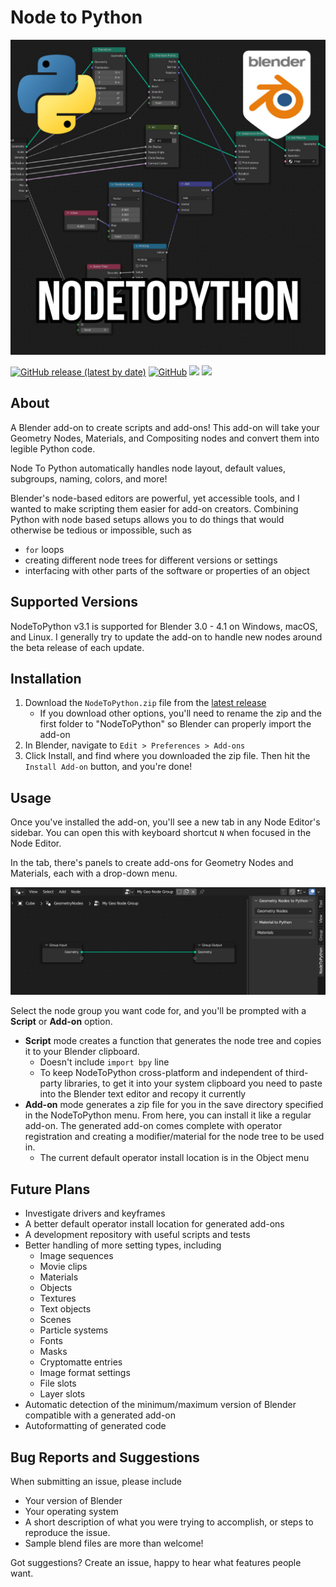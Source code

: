 # Node to Python

![Node To Python Logo](./img/ntp.jpg "Node To Python Logo")

[![GitHub release (latest by date)](https://img.shields.io/github/v/release/BrendanParmer/NodeToPython)](https://github.com/BrendanParmer/NodeToPython/releases) [![GitHub](https://img.shields.io/github/license/BrendanParmer/NodeToPython)](https://github.com/BrendanParmer/NodeToPython/blob/main/LICENSE) ![](https://visitor-badge.laobi.icu/badge?page_id=BrendanParmer.NodeToPython) ![](https://img.shields.io/github/downloads/BrendanParmer/NodeToPython/total.svg)
 
## About
A Blender add-on to create scripts and add-ons! This add-on will take your Geometry Nodes, Materials, and Compositing nodes and convert them into legible Python code.

Node To Python automatically handles node layout, default values, subgroups, naming, colors, and more! 

Blender's node-based editors are powerful, yet accessible tools, and I wanted to make scripting them easier for add-on creators. Combining Python with node based setups allows you to do things that would otherwise be tedious or impossible, such as
* `for` loops
* creating different node trees for different versions or settings
* interfacing with other parts of the software or properties of an object

## Supported Versions
NodeToPython v3.1 is supported for Blender 3.0 - 4.1 on Windows, macOS, and Linux. I generally try to update the add-on to handle new nodes around the beta release of each update.

## Installation
1. Download the `NodeToPython.zip` file from the [latest release](https://github.com/BrendanParmer/NodeToPython/releases)
    * If you download other options, you'll need to rename the zip and the first folder to "NodeToPython" so Blender can properly import the add-on
2. In Blender, navigate to `Edit > Preferences > Add-ons`
3. Click Install, and find where you downloaded the zip file. Then hit the `Install Add-on` button, and you're done!

## Usage
Once you've installed the add-on, you'll see a new tab in any Node Editor's sidebar. You can open this with keyboard shortcut `N` when focused in the Node Editor.

In the tab, there's panels to create add-ons for Geometry Nodes and Materials, each with a drop-down menu. 

![Add-on Location](./img/location.png "Add-on Location")

Select the node group you want code for, and you'll be prompted with a **Script** or **Add-on** option. 
* **Script** mode creates a function that generates the node tree and copies it to your Blender clipboard.
    * Doesn't include `import bpy` line
    * To keep NodeToPython cross-platform and independent of third-party libraries, to get it into your system clipboard you need to paste into the Blender text editor and recopy it currently
* **Add-on** mode generates a zip file for you in the save directory specified in the NodeToPython menu. From here, you can install it like a regular add-on. The generated add-on comes complete with operator registration and creating a modifier/material for the node tree to be used in. 
    * The current default operator install location is in the Object menu

## Future Plans
* Investigate drivers and keyframes
* A better default operator install location for generated add-ons
* A development repository with useful scripts and tests
* Better handling of more setting types, including
    * Image sequences
    * Movie clips
    * Materials
    * Objects
    * Textures
    * Text objects
    * Scenes
    * Particle systems
    * Fonts
    * Masks
    * Cryptomatte entries
    * Image format settings
    * File slots
    * Layer slots
* Automatic detection of the minimum/maximum version of Blender compatible with a generated add-on
* Autoformatting of generated code

## Bug Reports and Suggestions

When submitting an issue, please include 

* Your version of Blender
* Your operating system
* A short description of what you were trying to accomplish, or steps to reproduce the issue.
* Sample blend files are more than welcome!

Got suggestions? Create an issue, happy to hear what features people want.
